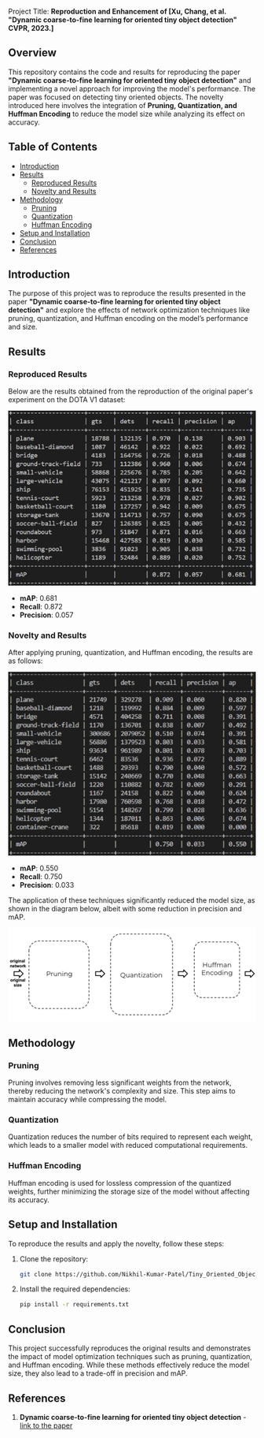  Project Title: **Reproduction and Enhancement of [Xu, Chang, et al. "Dynamic coarse-to-fine learning for oriented tiny object detection" CVPR, 2023.]**

## Overview

This repository contains the code and results for reproducing the paper **"Dynamic coarse-to-fine learning for oriented tiny object detection"** and implementing a novel approach for improving the model's performance. The paper was focused on detecting tiny oriented objects. The novelty introduced here involves the integration of **Pruning, Quantization, and Huffman Encoding** to reduce the model size while analyzing its effect on accuracy.

## Table of Contents

- [Introduction](#introduction)
- [Results](#results)
  - [Reproduced Results](#reproduced-results)
  - [Novelty and Results](#novelty-and-results)
- [Methodology](#methodology)
  - [Pruning](#pruning)
  - [Quantization](#quantization)
  - [Huffman Encoding](#huffman-encoding)
- [Setup and Installation](#setup-and-installation)
- [Conclusion](#conclusion)
- [References](#references)

## Introduction

The purpose of this project was to reproduce the results presented in the paper **"Dynamic coarse-to-fine learning for oriented tiny object detection"** and explore the effects of network optimization techniques like pruning, quantization, and Huffman encoding on the model’s performance and size.

## Results

### Reproduced Results

Below are the results obtained from the reproduction of the original paper's experiment on the DOTA V1 dataset:

![Reproduced Results](https://github.com/Nikhil-Kumar-Patel/Tiny_Oriented_Object_Detection/blob/main/figures/DOTA-V1.jpg)

- **mAP**: 0.681
- **Recall**: 0.872
- **Precision**: 0.057

### Novelty and Results

After applying pruning, quantization, and Huffman encoding, the results are as follows:

![Novelty Results](https://github.com/Nikhil-Kumar-Patel/Tiny_Oriented_Object_Detection/blob/main/figures/Pruning.jpg)

- **mAP**: 0.550
- **Recall**: 0.750
- **Precision**: 0.033

The application of these techniques significantly reduced the model size, as shown in the diagram below, albeit with some reduction in precision and mAP.

![Novelty Process](https://github.com/Nikhil-Kumar-Patel/Tiny_Oriented_Object_Detection/blob/main/figures/Novelty.jpg)

## Methodology

### Pruning

Pruning involves removing less significant weights from the network, thereby reducing the network's complexity and size. This step aims to maintain accuracy while compressing the model.

### Quantization

Quantization reduces the number of bits required to represent each weight, which leads to a smaller model with reduced computational requirements.

### Huffman Encoding

Huffman encoding is used for lossless compression of the quantized weights, further minimizing the storage size of the model without affecting its accuracy.

## Setup and Installation

To reproduce the results and apply the novelty, follow these steps:

1. Clone the repository:
   ```bash
   git clone https://github.com/Nikhil-Kumar-Patel/Tiny_Oriented_Object_Detection.git
   ```
2. Install the required dependencies:
   ```bash
   pip install -r requirements.txt
   ```


## Conclusion

This project successfully reproduces the original results and demonstrates the impact of model optimization techniques such as pruning, quantization, and Huffman encoding. While these methods effectively reduce the model size, they also lead to a trade-off in precision and mAP.

## References

1. **Dynamic coarse-to-fine learning for oriented tiny object detection** - [link to the paper](https://arxiv.org/pdf/2304.08876)
